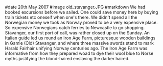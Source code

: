 #date 20th May 2007
#image old_stavanger.JPG
#markdown
We had booked excursions before we sailed. One could save money here by buying train tickets etc oneself when one's there. We didn't spend all the Norwegian money we took as Norway proved to be a very expensive place. So expensive Norwegians catch ferries to Newcastle to go shopping. Stavanger, our first port of call, was rather closed up on the Sunday. An Italian guide led us round an Iron Age Farm, picturesque wooden buildings in Gamle (Old) Stavanger, and where three massive swords stand to mark Harald Fairhair unifying Norway centuries ago. The Iron Age Farm was informative from how they prepared woad to dye their wool blue to Norse myths justifying the blond-haired enslaving the darker haired.
